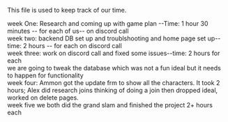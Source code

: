 This file is used to keep track of our time.

week One: Research and coming up with game plan --Time: 1 hour 30 minutes -- for each of us-- on discord call </br>
week two: backend DB set up and troublshooting and home page set up--time: 2 hours -- for each on discord call</br>
week three: work on discord call and fixed some issues--time: 2 hours for each </br>
we are going to tweak the database which was not a fun ideal but it needs to happen for functionality </br>
week four: Ammon got the update frm to show all the characters. It took 2 hours; Alex did research joins thinking of doing a join then dropped ideal, worked on delete pages.
</br> week five we both did the grand slam and finished the project 2+ hours each
